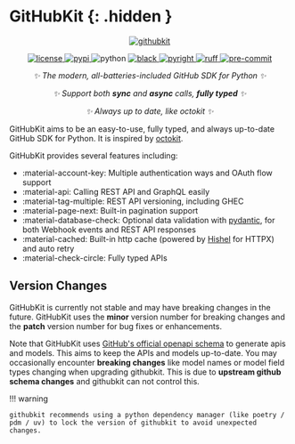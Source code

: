<!-- markdownlint-disable MD033 MD041 -->

# GitHubKit {: .hidden }

<div align="center" markdown>

[![githubkit](https://socialify.git.ci/yanyongyu/githubkit/image?description=1&descriptionEditable=%E2%9C%A8%20GitHub%20SDK%20for%20Python%20%E2%9C%A8&font=Bitter&language=1&pattern=Circuit%20Board&theme=Light)](https://github.com/yanyongyu/githubkit)

<p>
  <a href="https://raw.githubusercontent.com/yanyongyu/githubkit/master/LICENSE">
    <img src="https://img.shields.io/github/license/yanyongyu/githubkit" alt="license">
  </a>
  <a href="https://pypi.python.org/pypi/githubkit">
    <img src="https://img.shields.io/pypi/v/githubkit?logo=python&logoColor=edb641" alt="pypi">
  </a>
  <img src="https://img.shields.io/badge/python-3.8+-blue?logo=python&logoColor=edb641" alt="python">
  <a href="https://github.com/psf/black">
    <img src="https://img.shields.io/badge/code%20style-black-000000.svg?logo=python&logoColor=edb641" alt="black">
  </a>
  <a href="https://github.com/Microsoft/pyright">
    <img src="https://img.shields.io/badge/types-pyright-797952.svg?logo=python&logoColor=edb641" alt="pyright">
  </a>
  <a href="https://github.com/astral-sh/ruff">
    <img src="https://img.shields.io/endpoint?url=https://raw.githubusercontent.com/charliermarsh/ruff/main/assets/badge/v2.json" alt="ruff">
  </a>
  <a href="https://results.pre-commit.ci/latest/github/yanyongyu/githubkit/master">
    <img src="https://results.pre-commit.ci/badge/github/yanyongyu/githubkit/master.svg" alt="pre-commit" />
  </a>
</p>

<!-- markdownlint-capture -->
<!-- markdownlint-disable MD036 -->

_✨ The modern, all-batteries-included GitHub SDK for Python ✨_

_✨ Support both **sync** and **async** calls, **fully typed** ✨_

_✨ Always up to date, like octokit ✨_

<!-- markdownlint-restore -->

</div>

GitHubKit aims to be an easy-to-use, fully typed, and always up-to-date GitHub SDK for Python. It is inspired by [octokit](https://github.com/octokit).

GitHubKit provides several features including:

- :material-account-key: Multiple authentication ways and OAuth flow support
- :material-api: Calling REST API and GraphQL easily
- :material-tag-multiple: REST API versioning, including GHEC
- :material-page-next: Built-in pagination support
- :material-database-check: Optional data validation with [pydantic](https://docs.pydantic.dev/latest/), for both Webhook events and REST API responses
- :material-cached: Built-in http cache (powered by [Hishel](https://hishel.com/) for HTTPX) and auto retry
- :material-check-circle: Fully typed APIs

## Version Changes

GitHubKit is currently not stable and may have breaking changes in the future. GitHubKit uses the **minor** version number for breaking changes and the **patch** version number for bug fixes or enhancements.

Note that GitHubKit uses [GitHub's official openapi schema](https://github.com/github/rest-api-description) to generate apis and models. This aims to keep the APIs and models up-to-date. You may occasionally encounter **breaking changes** like model names or model field types changing when upgrading githubkit. This is due to **upstream github schema changes** and githubkit can not control this.

!!! warning

    githubkit recommends using a python dependency manager (like poetry / pdm / uv) to lock the version of githubkit to avoid unexpected changes.
